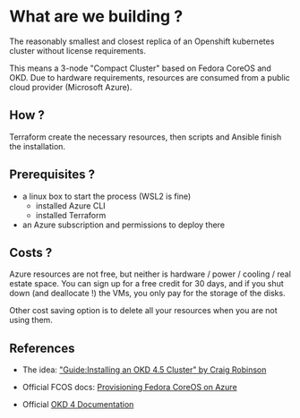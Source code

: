# What are we building ?

The reasonably smallest and closest replica of an Openshift kubernetes
cluster without license requirements.

This means a 3-node "Compact Cluster" based on Fedora CoreOS and OKD.
Due to hardware requirements, resources are consumed from a public cloud
provider (Microsoft Azure).

## How ?

Terraform create the necessary resources, then scripts and Ansible
finish the installation.

## Prerequisites ?

- a linux box to start the process (WSL2 is fine)
  - installed Azure CLI
  - installed Terraform
- an Azure subscription and permissions to deploy there

## Costs ?

Azure resources are not free, but neither is hardware / power / cooling / real estate space.
You can sign up for a free credit for 30 days, and if you shut down (and deallocate !) the VMs,
you only pay for the storage of the disks.

Other cost saving option is to delete all your resources when you are not using them.

## References

- The idea:
["Guide:Installing an OKD 4.5 Cluster" by Craig Robinson](<https://itnext.io/guide-installing-an-okd-4-5-cluster-508a2631cbee>)

- Official FCOS docs:
[Provisioning Fedora CoreOS on Azure](<https://docs.fedoraproject.org/en-US/fedora-coreos/provisioning-azure/>)

- Official [OKD 4 Documentation](<https://docs.okd.io/latest/welcome/index.html>)
